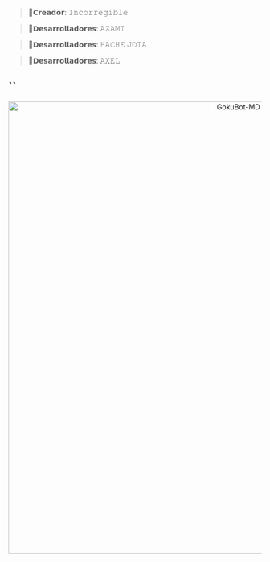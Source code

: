 >🌼𝗖𝗿𝗲𝗮𝗱𝗼𝗿: 𝙸𝚗𝚌𝚘𝚛𝚛𝚎𝚐𝚒𝚋𝚕𝚎

>🌼𝗗𝗲𝘀𝗮𝗿𝗿𝗼𝗹𝗹𝗮𝗱𝗼𝗿𝗲𝘀: 𝙰𝚉𝙰𝙼𝙸

>🌼𝗗𝗲𝘀𝗮𝗿𝗿𝗼𝗹𝗹𝗮𝗱𝗼𝗿𝗲𝘀: 𝙷𝙰𝙲𝙷𝙴 𝙹𝙾𝚃𝙰

>🌼𝗗𝗲𝘀𝗮𝗿𝗿𝗼𝗹𝗹𝗮𝗱𝗼𝗿𝗲𝘀: 𝙰𝚇𝙴𝙻 

## `` 
<p align="center">
<img src="https://storage/emulated/0/Pictures/Screenshots/IMG_20231104_063530.jpg" alt="GokuBot-MD" width="900"/>
</p>
